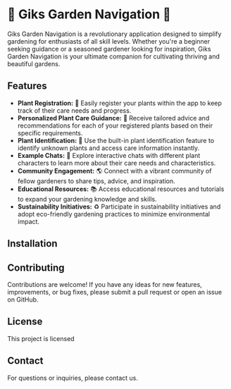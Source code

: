 # 🌿 Giks Garden Navigation 🌱

Giks Garden Navigation is a revolutionary application designed to simplify gardening for enthusiasts of all skill levels. Whether you're a beginner seeking guidance or a seasoned gardener looking for inspiration, Giks Garden Navigation is your ultimate companion for cultivating thriving and beautiful gardens.

## Features

- **Plant Registration:** 📝 Easily register your plants within the app to keep track of their care needs and progress.
- **Personalized Plant Care Guidance:** 🌱 Receive tailored advice and recommendations for each of your registered plants based on their specific requirements.
- **Plant Identification:** 🌼 Use the built-in plant identification feature to identify unknown plants and access care information instantly.
- **Example Chats:** 💬 Explore interactive chats with different plant characters to learn more about their care needs and characteristics.
- **Community Engagement:** 🌎 Connect with a vibrant community of fellow gardeners to share tips, advice, and inspiration.
- **Educational Resources:** 📚 Access educational resources and tutorials to expand your gardening knowledge and skills.
- **Sustainability Initiatives:** ♻️ Participate in sustainability initiatives and adopt eco-friendly gardening practices to minimize environmental impact.

## Installation

## Contributing

Contributions are welcome! If you have any ideas for new features, improvements, or bug fixes, please submit a pull request or open an issue on GitHub.

## License

This project is licensed 

## Contact

For questions or inquiries, please contact us.
